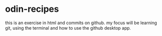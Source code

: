 # odin-recipes
this is an exercise in html and commits on github.
my focus will be learning git, using the terminal and how to use the github desktop app. 